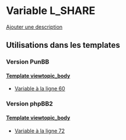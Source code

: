 # Variable L_SHARE
[Ajouter une description](https://fa-tvars.appspot.com/var/L_SHARE)

## Utilisations dans les templates

### Version PunBB

#### [Template viewtopic_body](punbb/viewtopic_body.md)
* [Variable &agrave; la ligne 60](../punbb/viewtopic_body.tpl#L60)

### Version phpBB2

#### [Template viewtopic_body](subsilver/viewtopic_body.md)
* [Variable &agrave; la ligne 72](../subsilver/viewtopic_body.tpl#L72)